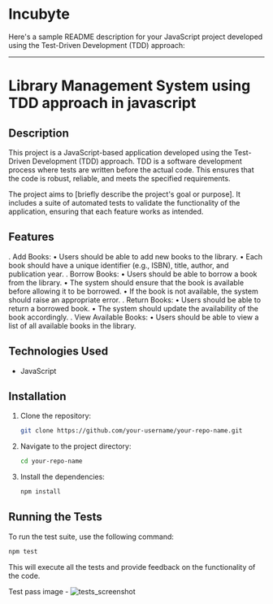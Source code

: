 # Incubyte

Here's a sample README description for your JavaScript project developed using the Test-Driven Development (TDD) approach:

---

# Library Management System using TDD approach in javascript

## Description

This project is a JavaScript-based application developed using the Test-Driven Development (TDD) approach. TDD is a software development process where tests are written before the actual code. This ensures that the code is robust, reliable, and meets the specified requirements.

The project aims to [briefly describe the project's goal or purpose]. It includes a suite of automated tests to validate the functionality of the application, ensuring that each feature works as intended.

## Features

. Add Books:
• Users should be able to add new books to the library.
• Each book should have a unique identifier (e.g., ISBN), title, author, and
publication year.
. Borrow Books:
• Users should be able to borrow a book from the library.
• The system should ensure that the book is available before allowing it to be
borrowed.
• If the book is not available, the system should raise an appropriate error.
. Return Books:
• Users should be able to return a borrowed book.
• The system should update the availability of the book accordingly.
. View Available Books:
• Users should be able to view a list of all available books in the library.

## Technologies Used

- JavaScript


## Installation

1. Clone the repository:
   ```bash
   git clone https://github.com/your-username/your-repo-name.git
   ```

2. Navigate to the project directory:
   ```bash
   cd your-repo-name
   ```

3. Install the dependencies:
   ```bash
   npm install
   ```

## Running the Tests

To run the test suite, use the following command:

```bash
npm test
```

This will execute all the tests and provide feedback on the functionality of the code.


Test pass image -
![tests_screenshot](https://github.com/user-attachments/assets/541db21b-194f-419a-a4ff-1c3fc4d94f0f)

